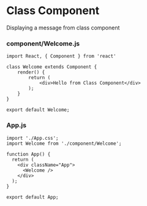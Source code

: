 # Class Component
Displaying a message from class component

### component/Welcome.js
```
import React, { Component } from 'react'

class Welcome extends Component {
    render() { 
        return (
            <div>Hello from Class Component</div>
        );
    }
}
 
export default Welcome;
```

### App.js
```
import './App.css';
import Welcome from './component/Welcome';

function App() {
  return (
    <div className="App">
      <Welcome />
    </div>
  );
}

export default App;
```
